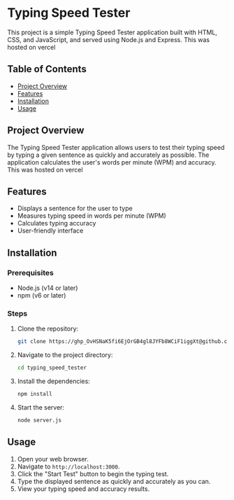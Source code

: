 # Typing Speed Tester

This project is a simple Typing Speed Tester application built with HTML, CSS, and JavaScript, and served using Node.js and Express.
This was hosted on vercel

## Table of Contents
- [Project Overview](#project-overview)
- [Features](#features)
- [Installation](#installation)
- [Usage](#usage)

## Project Overview
The Typing Speed Tester application allows users to test their typing speed by typing a given sentence as quickly and accurately as possible. The application calculates the user's words per minute (WPM) and accuracy.
This was hosted on vercel

## Features
- Displays a sentence for the user to type
- Measures typing speed in words per minute (WPM)
- Calculates typing accuracy
- User-friendly interface

## Installation

### Prerequisites
- Node.js (v14 or later)
- npm (v6 or later)

### Steps
1. Clone the repository:
    ```bash
    git clone https://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@github.com/DaveMK1/typing_speed_tester.git
    ```

2. Navigate to the project directory:
    ```bash
    cd typing_speed_tester
    ```

3. Install the dependencies:
    ```bash
    npm install
    ```

4. Start the server:
    ```bash
    node server.js
    ```

## Usage
1. Open your web browser.
2. Navigate to `http://localhost:3000`.
3. Click the "Start Test" button to begin the typing test.
4. Type the displayed sentence as quickly and accurately as you can.
5. View your typing speed and accuracy results.
